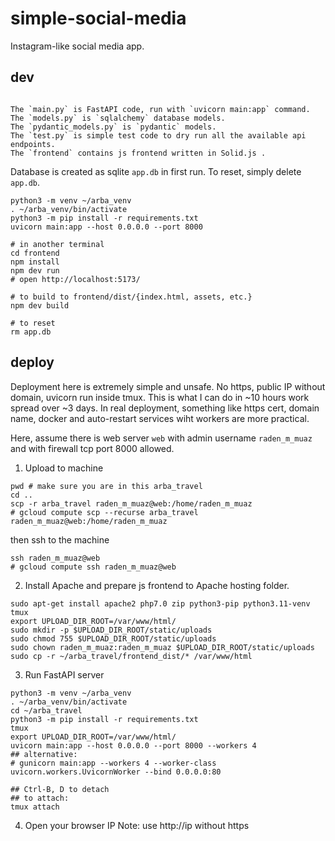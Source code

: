 # simple-social-media

Instagram-like social media app.

## dev
```

The `main.py` is FastAPI code, run with `uvicorn main:app` command.
The `models.py` is `sqlalchemy` database models.
The `pydantic_models.py` is `pydantic` models.
The `test.py` is simple test code to dry run all the available api endpoints.
The `frontend` contains js frontend written in Solid.js .
```
Database is created as sqlite `app.db` in first run.
To reset, simply delete `app.db`.

```
python3 -m venv ~/arba_venv
. ~/arba_venv/bin/activate
python3 -m pip install -r requirements.txt
uvicorn main:app --host 0.0.0.0 --port 8000

# in another terminal
cd frontend
npm install
npm dev run
# open http://localhost:5173/

# to build to frontend/dist/{index.html, assets, etc.}
npm dev build

# to reset
rm app.db
```

## deploy

Deployment here is extremely simple and unsafe. No https, public IP without domain, uvicorn run inside tmux.
This is what I can do in ~10 hours work spread over ~3 days.
In real deployment, something like https cert, domain name, docker and auto-restart services wiht workers are more practical.

Here, assume there is web server `web` with admin username `raden_m_muaz` and with firewall tcp port 8000 allowed.

1. Upload to machine

```
pwd # make sure you are in this arba_travel
cd ..
scp -r arba_travel raden_m_muaz@web:/home/raden_m_muaz
# gcloud compute scp --recurse arba_travel raden_m_muaz@web:/home/raden_m_muaz
```

then ssh to the machine

```
ssh raden_m_muaz@web
# gcloud compute ssh raden_m_muaz@web
```

2. Install Apache and prepare js frontend to Apache hosting folder.

```
sudo apt-get install apache2 php7.0 zip python3-pip python3.11-venv tmux
export UPLOAD_DIR_ROOT=/var/www/html/
sudo mkdir -p $UPLOAD_DIR_ROOT/static/uploads
sudo chmod 755 $UPLOAD_DIR_ROOT/static/uploads
sudo chown raden_m_muaz:raden_m_muaz $UPLOAD_DIR_ROOT/static/uploads
sudo cp -r ~/arba_travel/frontend_dist/* /var/www/html
```

3. Run FastAPI server
```
python3 -m venv ~/arba_venv
. ~/arba_venv/bin/activate
cd ~/arba_travel
python3 -m pip install -r requirements.txt
tmux
export UPLOAD_DIR_ROOT=/var/www/html/
uvicorn main:app --host 0.0.0.0 --port 8000 --workers 4
## alternative:
# gunicorn main:app --workers 4 --worker-class uvicorn.workers.UvicornWorker --bind 0.0.0.0:80

## Ctrl-B, D to detach
## to attach:
tmux attach
```

4. Open your browser IP
Note: use http://ip without https
